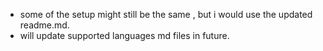 - some of the setup might still be the same , but i would use the updated readme.md.
- will update supported languages md files in future.
